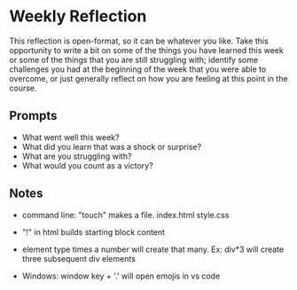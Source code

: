 # Weekly Reflection
This reflection is open-format, so it can be whatever you like. Take this opportunity to write a bit on some of the things you have learned this week or some of the things that you are still struggling with; identify some challenges you had at the beginning of the week that you were able to overcome, or just generally reflect on how you are feeling at this point in the course.

## Prompts
- What went well this week?
- What did you learn that was a shock or surprise?
- What are you struggling with?
- What would you count as a victory?

## Notes
- command line: "touch" makes a file. index.html style.css
- "!" in html builds starting block content

- element type times a number will create that many. Ex: div*3 will create three subsequent div elements

- Windows: window key + '.' will open emojis in vs code
